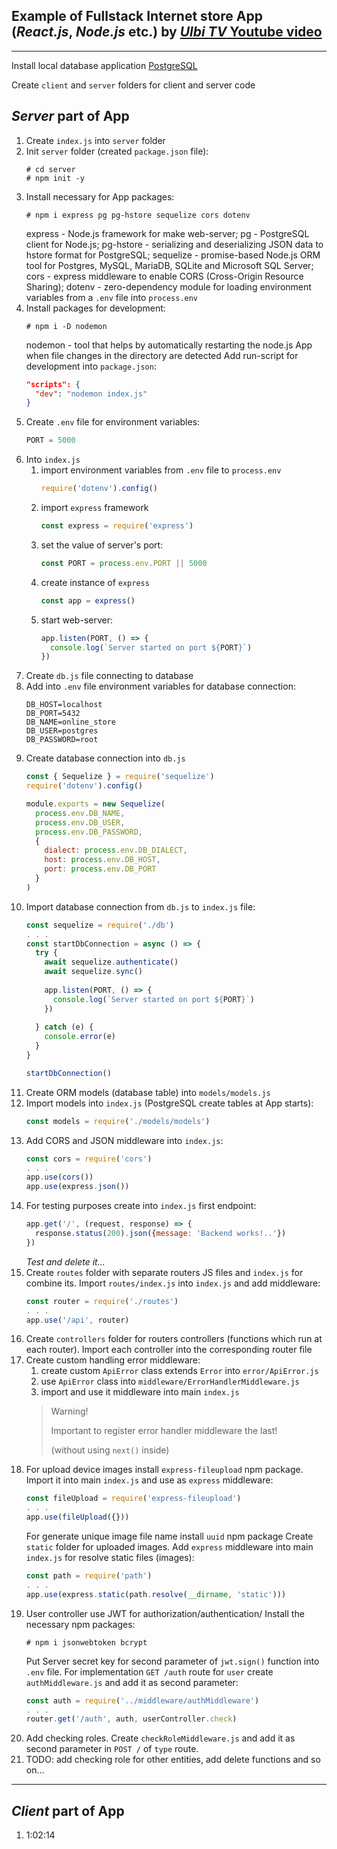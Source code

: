 ## Example of Fullstack Internet store App (_React.js_, _Node.js_ etc.) by [*Ulbi TV* Youtube video](https://youtu.be/H2GCkRF9eko)
___

Install local database application [PostgreSQL](https://www.enterprisedb.com/downloads/postgres-postgresql-downloads)

Create `client` and `server` folders for client and server code

## *Server* part of App
1. Create `index.js` into `server` folder
2. Init `server` folder (created `package.json` file):
   ```
   # cd server
   # npm init -y
   ```
1. Install necessary for App packages:
   ```
   # npm i express pg pg-hstore sequelize cors dotenv
   ```
   express - Node.js framework for make web-server;
   pg - PostgreSQL client for Node.js;
   pg-hstore - serializing and deserializing JSON data to hstore format for PostgreSQL;
   sequelize - promise-based Node.js ORM tool for Postgres, MySQL, MariaDB, SQLite and Microsoft SQL Server;
   cors - express middleware to enable CORS (Cross-Origin Resource Sharing);
   dotenv - zero-dependency module for loading environment variables from a `.env` file into `process.env`
1. Install packages for development:
   ```
   # npm i -D nodemon
   ```
   nodemon - tool that helps by automatically restarting the node.js App when file changes in the directory are detected
   Add run-script for development into `package.json`:
    ```json
    "scripts": {
      "dev": "nodemon index.js"
    }
    ```
1. Create `.env` file for environment variables:
    ```javascript
    PORT = 5000
    ```
2. Into `index.js`
   1. import environment variables from `.env` file to `process.env`
      ```javascript
      require('dotenv').config()
      ```
   2. import `express` framework
      ```javascript
      const express = require('express')
      ```
   3. set the value of server's port:
      ```javascript
      const PORT = process.env.PORT || 5000
      ```
   4. create instance of `express`
      ```javascript
      const app = express()
      ```
   5. start web-server:
      ```javascript
      app.listen(PORT, () => {
        console.log(`Server started on port ${PORT}`)
      })
      ```
3. Create `db.js` file connecting to database
4. Add into `.env` file environment variables for database connection:
    ```
    DB_HOST=localhost
    DB_PORT=5432
    DB_NAME=online_store
    DB_USER=postgres
    DB_PASSWORD=root
    ```
5. Create database connection into `db.js`
    ```javascript
    const { Sequelize } = require('sequelize')
    require('dotenv').config()

    module.exports = new Sequelize(
      process.env.DB_NAME,
      process.env.DB_USER,
      process.env.DB_PASSWORD,
      {
        dialect: process.env.DB_DIALECT,
        host: process.env.DB_HOST,
        port: process.env.DB_PORT
      }
    )
    ```
6. Import database connection from `db.js` to `index.js` file:
    ```javascript
    const sequelize = require('./db')
    . . .
    const startDbConnection = async () => {
      try {
        await sequelize.authenticate()
        await sequelize.sync()
        
        app.listen(PORT, () => {
          console.log(`Server started on port ${PORT}`)
        })
        
      } catch (e) {
        console.error(e)
      }
    }

    startDbConnection()
    ```
7. Create ORM models (database table) into `models/models.js`
1. Import models into `index.js` (PostgreSQL create tables at App starts):
    ```javascript
    const models = require('./models/models')
    ```
1. Add CORS and JSON middleware into `index.js`:
    ```javascript
    const cors = require('cors')
    . . . 
    app.use(cors())
    app.use(express.json())
    ```
1. For testing purposes create into `index.js` first endpoint:
    ```javascript
    app.get('/', (request, response) => {
      response.status(200).json({message: 'Backend works!..'})
    })
    ```
   _Test and delete it..._
1. Create `routes` folder with separate routers JS files and `index.js` for combine its.
   Import `routes/index.js` into `index.js` and add middleware:
    ```javascript
    const router = require('./routes')
    . . .
    app.use('/api', router)
    ```
1. Create `controllers` folder for routers controllers (functions which run at each router).
   Import each controller into the corresponding router file
1. Create custom handling error middleware:
    1. create custom `ApiError` class extends `Error` into `error/ApiError.js`
    1. use `ApiError` class into `middleware/ErrorHandlerMiddleware.js`
    1. import and use it middleware into main `index.js`
   > Warning!
   > 
   > Important to register error handler middleware the last!
   >
   > (without using `next()` inside)
1. For upload device images install `express-fileupload` npm package. 
   Import it into main `index.js` and use as `express` middleware:
    ```javascript
    const fileUpload = require('express-fileupload')
    . . .
    app.use(fileUpload({}))
    ```
   For generate unique image file name install `uuid` npm package 
   Create `static` folder for uploaded images. 
   Add `express` middleware into main `index.js` for resolve static files (images):
    ```javascript
    const path = require('path')
    . . .
    app.use(express.static(path.resolve(__dirname, 'static')))
    ```
1. User controller use JWT for authorization/authentication/
   Install the necessary npm packages:
    ```
    # npm i jsonwebtoken bcrypt
    ```
   Put Server secret key for second parameter of `jwt.sign()` function into `.env` file.
   For implementation `GET /auth` route for `user` create `authMiddleware.js` and add it as second parameter:
    ```javascript
    const auth = require('../middleware/authMiddleware')
    . . .
    router.get('/auth', auth, userController.check)
    ```
1. Add checking roles.
   Create `checkRoleMiddleware.js` and add it as second parameter in `POST /` of `type` route.
1. TODO: add checking role for other entities, add delete functions and so on...
___
## *Client* part of App
1. 1:02:14
